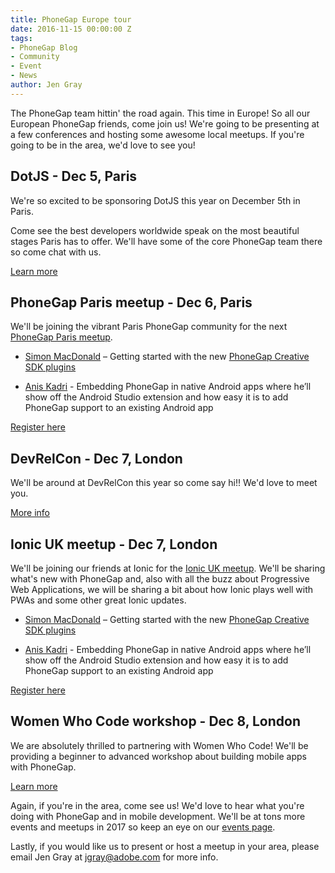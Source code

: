 ```yaml
---
title: PhoneGap Europe tour
date: 2016-11-15 00:00:00 Z
tags:
- PhoneGap Blog
- Community
- Event
- News
author: Jen Gray
---
```


The PhoneGap team hittin' the road again. This time in Europe! So all our European PhoneGap friends, come join us! We're going to be presenting at a few conferences and hosting some awesome local meetups. If you're going to be in the area, we'd love to see you!

## DotJS - Dec 5, Paris

We're so excited to be sponsoring DotJS this year on December 5th in Paris. 

Come see the best developers worldwide speak on the most beautiful stages Paris has to offer. We'll have some of the core PhoneGap team there so come chat with us.

[Learn more](https://www.dotjs.io/)

## PhoneGap Paris meetup - Dec 6, Paris

We'll be joining the vibrant Paris PhoneGap community for the next [PhoneGap Paris meetup](https://www.meetup.com/PhoneGap-Paris/events/234750680/?eventId=234750680&chapter_analytics_code=UA-30725770-1).

- [Simon MacDonald](https://twitter.com/macdonst) – Getting started with the new [PhoneGap Creative SDK plugins](http://phonegap.com/blog/2016/09/07/phonegap-csdk-plugin-roundup/)

- [Anis Kadri](https://twitter.com/aniskadri) - Embedding PhoneGap in native Android apps where he’ll show off the Android Studio extension and how easy it is to add PhoneGap support to an existing Android app 

[Register here](https://www.meetup.com/PhoneGap-Paris/events/234750680/?eventId=234750680&chapter_analytics_code=UA-30725770-1)

## DevRelCon - Dec 7, London

We'll be around at DevRelCon this year so come say hi!! We'd love to meet you.

[More info](http://london-2016.devrel.net/)

## Ionic UK meetup - Dec 7, London

We'll be joining our friends at Ionic for the [Ionic UK meetup](https://www.meetup.com/Ionic-UK/events/235497011/). We'll be sharing what's new with PhoneGap and, also with all the buzz about Progressive Web Applications, we will be sharing a bit about how Ionic plays well with PWAs and some other great Ionic updates.

- [Simon MacDonald](https://twitter.com/macdonst) – Getting started with the new [PhoneGap Creative SDK plugins](http://phonegap.com/blog/2016/09/07/phonegap-csdk-plugin-roundup/)

- [Anis Kadri](https://twitter.com/aniskadri) - Embedding PhoneGap in native Android apps where he’ll show off the Android Studio extension and how easy it is to add PhoneGap support to an existing Android app 

[Register here](https://www.meetup.com/Ionic-UK/events/235497011/)

## Women Who Code workshop - Dec 8, London

We are absolutely thrilled to partnering with Women Who Code! We'll be providing a beginner to advanced workshop about building mobile apps with PhoneGap.

[Learn more](https://www.meetup.com/Women-Who-Code-London/events/234317715/)

Again, if you're in the area, come see us! We'd love to hear what you're doing with PhoneGap and in mobile development. We'll be at tons more events and meetups in 2017 so keep an eye on our [events page](http://phonegap.com/event/).

Lastly, if you would like us to present or host a meetup in your area, please email Jen Gray at jgray@adobe.com for more info.
